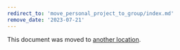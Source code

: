 ```yaml
---
redirect_to: 'move_personal_project_to_group/index.md'
remove_date: '2023-07-21'
---
```


This document was moved to [another location](move_personal_project_to_group/index.md).

<!-- This redirect file can be deleted after 2023-07-21. -->
<!-- Redirects that point to other docs in the same project expire in three months. -->
<!-- Redirects that point to docs in a different project or site (for example, link is not relative and starts with `https:`) expire in one year. -->
<!-- Before deletion, see: https://docs.gitlab.com/ee/development/documentation/redirects.html -->